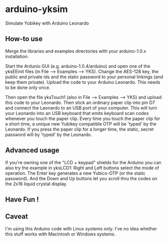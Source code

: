 arduino-yksim
=============

Simulate Yubikey with Arduino Leonardo


How-to use
----------

Merge the libraries and examples directories with your arduino-1.0.x installation.

Start the Ardunio GUI (e.g. arduino-1.0.4/arduino) and open one of the yksEEinit files (in File --> Examples --> YKS).
Change the AES-128 key, the public and private ids and the static password to your personal linkings (and keep them private).
Upload the code to your Arduino Leonardo. This needs to be done only once.

Then open the file yksTouch1 (also in File --> Examples --> YKS) and upload this code to your Leonardo.
Then stick an ordinary paper clip into pin D7 and connect the Leonardo to an USB port of your computer.
This will turn your Leonardo into an USB keyboard that emits keyboard scan codes whenever you touch the paper clip.
Every time you touch the paper clip for a short time, a unique new Yubikey compatible OTP will be 'typed' by the Leonardo.
If you press the paper clip for a longer time, the static, secret password will by 'typed' by the Leonardo.


Advanced usage
--------------

If you're owning one of the "LCD + keypad" shields for the Arduino you can also try the example in yksLCD1:
Right and Left buttons select the mode of operation. The Enter key generates a new Yubico-OTP (or the static password).
And the Down and Up buttons let you scroll thru the codes on the 2x16 liquid crystal display.


Have Fun !
----------


Caveat
------

I'm using this Arduino code with Linux systems only. 
I've no idea whether this stuff works with Macintosh or Windows systems.
